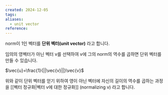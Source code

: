 ```yaml
---
created: 2024-12-05
tags: 
aliases:
  - unit vector
reference:
---
```

norm이 1인 벡터를 **단위 벡터(unit vector)** 라고 합니다.

임의의 영벡터가 아닌 벡터 v를 선택하여 v에 그의 norm의 역수를 곱하면 단위 벡터를 만들 수 있습니다.

$\vec{u}=\frac{1}{||\vec{v}||}\vec{v}$

위와 같이 단위 벡터를 얻기 위하여 영이 아닌 벡터에 자신의 길이의 역수를 곱하는 과정을 [[벡터 정규화|벡터 v에 대한 정규화]] (normalizing v) 라고 합니다.
